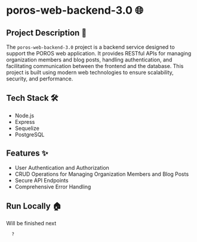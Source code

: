 # poros-web-backend-3.0 🌐

## Project Description 📜

The `poros-web-backend-3.0` project is a backend service designed to support the POROS web application. It provides RESTful APIs for managing organization members and blog posts, handling authentication, and facilitating communication between the frontend and the database. This project is built using modern web technologies to ensure scalability, security, and performance.

## Tech Stack 🛠️
- Node.js
- Express
- Sequelize
- PostgreSQL

## Features ✨
- User Authentication and Authorization
- CRUD Operations for Managing Organization Members and Blog Posts
- Secure API Endpoints
- Comprehensive Error Handling

## Run Locally 🏠

Will be finished next

```bash
  ?
```
